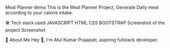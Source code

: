 Meal Planner demo
This is the Meal Planner Project, Generate Daily meal according to your calorie intake.

🛠 Tech stack used
JAVASCRIPT
HTML
CSS
BOOTSTRAP
Screenshot of the project
Screenshot

🚀 About Me
Hey 👋, I'm Atul Kumar Prajapati, aspiring fullstack developer.